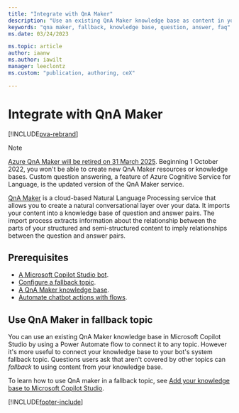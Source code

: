 ```yaml
---
title: "Integrate with QnA Maker"
description: "Use an existing QnA Maker knowledge base as content in your fallback topic."
keywords: "qna maker, fallback, knowledge base, question, answer, faq"
ms.date: 03/24/2023

ms.topic: article
author: iaanw
ms.author: iawilt
manager: leeclontz
ms.custom: "publication, authoring, ceX"

---
```


<!-- NOTE: this article was purposely removed from the TOC but kept for historical purposes -->

# Integrate with QnA Maker

[!INCLUDE[pva-rebrand](includes/pva-rebrand.md)]

> [!NOTE]
> [Azure QnA Maker will be retired on 31 March 2025](https://azure.microsoft.com/updates/azure-qna-maker-will-be-retired-on-31-march-2025/). Beginning 1 October 2022, you won't be able to create new QnA Maker resources or knowledge bases. Custom question answering, a feature of Azure Cognitive Service for Language, is the updated version of the QnA Maker service.

[QnA Maker](https://www.qnamaker.ai/) is a cloud-based Natural Language Processing service that allows you to create a natural conversational layer over your data. It imports your content into a knowledge base of question and answer pairs. The import process extracts information about the relationship between the parts of your structured and semi-structured content to imply relationships between the question and answer pairs.

## Prerequisites

- [A Microsoft Copilot Studio bot](authoring-first-bot.md).
- [Configure a fallback topic](authoring-system-fallback-topic.md).
- [A QnA Maker knowledge base](/azure/cognitive-services/qnamaker/quickstarts/create-publish-knowledge-base).
- [Automate chatbot actions with flows](advanced-flow.md).

## Use QnA Maker in fallback topic

You can use an existing QnA Maker knowledge base in Microsoft Copilot Studio by using a Power Automate flow to connect it to any topic. However it's more useful to connect your knowledge base to your bot's system fallback topic. Questions users ask that aren't covered by other topics can _fallback_ to using content from your knowledge base.

To learn how to use QnA maker in a fallback topic, see [Add your knowledge base to Microsoft Copilot Studio](/azure/cognitive-services/qnamaker/tutorials/integrate-with-power-virtual-assistant-fallback-topic).

[!INCLUDE[footer-include](includes/footer-banner.md)]
